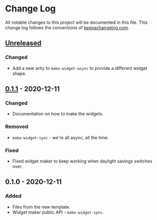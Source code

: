 # Change Log
All notable changes to this project will be documented in this file. This change log follows the conventions of [keepachangelog.com](http://keepachangelog.com/).

## [Unreleased]
### Changed
- Add a new arity to `make-widget-async` to provide a different widget shape.

## [0.1.1] - 2020-12-11
### Changed
- Documentation on how to make the widgets.

### Removed
- `make-widget-sync` - we're all async, all the time.

### Fixed
- Fixed widget maker to keep working when daylight savings switches over.

## 0.1.0 - 2020-12-11
### Added
- Files from the new template.
- Widget maker public API - `make-widget-sync`.

[Unreleased]: https://github.com/your-name/advent2020/compare/0.1.1...HEAD
[0.1.1]: https://github.com/your-name/advent2020/compare/0.1.0...0.1.1

